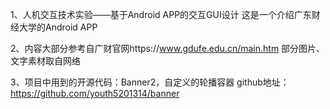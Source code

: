 


1、人机交互技术实验——基于Android APP的交互GUI设计
这是一个介绍广东财经大学的Android APP

2、内容大部分参考自广财官网https://www.gdufe.edu.cn/main.htm
部分图片、文字素材取自网络

3、项目中用到的开源代码：Banner2，自定义的轮播容器
github地址：https://github.com/youth5201314/banner